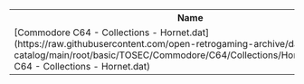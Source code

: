 <table>
<tr><th>Name</th><th>Size</th></tr>
<tr><td>[Commodore C64 - Collections - Hornet.dat](https://raw.githubusercontent.com/open-retrogaming-archive/dat-catalog/main/root/basic/TOSEC/Commodore/C64/Collections/Hornet/Commodore C64 - Collections - Hornet.dat)</td><td>184712</td></tr>
</table>
